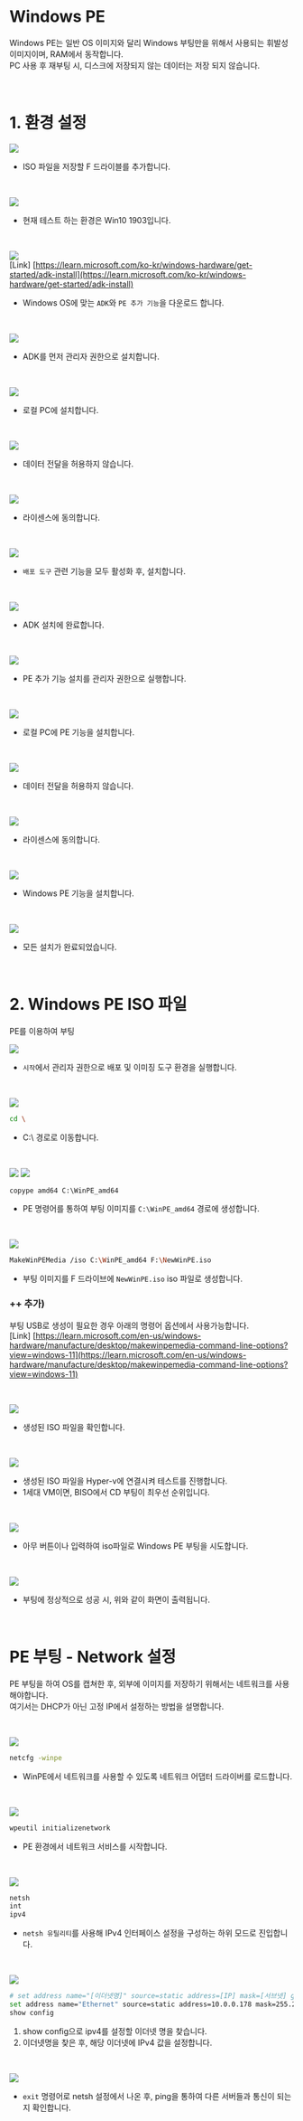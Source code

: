 # Windows PE

Windows PE는 일반 OS 이미지와 달리 Windows 부팅만을 위해서 사용되는 휘발성 이미지이며, RAM에서 동작합니다.  
PC 사용 후 재부팅 시, 디스크에 저장되지 않는 데이터는 저장 되지 않습니다.

</br>

# 1. 환경 설정

![](./MD_Images/12_01001.jpg)
* ISO 파일을 저장할 F 드라이블를 추가합니다.

</br>

![](./MD_Images/12_01002.jpg)
* 현재 테스트 하는 환경은 Win10 1903입니다.

</br>

![](./MD_Images/12_01003.jpg)  
[Link] [https://learn.microsoft.com/ko-kr/windows-hardware/get-started/adk-install](https://learn.microsoft.com/ko-kr/windows-hardware/get-started/adk-install)

* Windows OS에 맞는 `ADK`와 `PE 추가 기능`을 다운로드 합니다.

</br>

![](./MD_Images/12_01004.jpg)
* ADK를 먼저 관리자 권한으로 설치합니다.

</br>

![](./MD_Images/12_01005.jpg)
* 로컬 PC에 설치합니다.

</br>

![](./MD_Images/12_01006.jpg)
* 데이터 전달을 허용하지 않습니다.

</br>

![](./MD_Images/12_01007.jpg)
* 라이센스에 동의합니다.

</br>

![](./MD_Images/12_01008.jpg)
* `배포 도구` 관련 기능을 모두 활성화 후, 설치합니다.

</br>

![](./MD_Images/12_01009.jpg)
* ADK 설치에 완료합니다.

</br>

![](./MD_Images/12_01010.jpg)
* PE 추가 기능 설치를 관리자 권한으로 실행합니다.

</br>

![](./MD_Images/12_01011.jpg)
* 로컬 PC에 PE 기능을 설치합니다.

</br>

![](./MD_Images/12_01012.jpg)
* 데이터 전달을 허용하지 않습니다.

</br>

![](./MD_Images/12_01013.jpg)
* 라이센스에 동의합니다.

</br>

![](./MD_Images/12_01014.jpg)
* Windows PE 기능을 설치합니다.

</br>

![](./MD_Images/12_01015.jpg)
* 모든 설치가 완료되었습니다.

</br>

# 2. Windows PE ISO 파일
PE를 이용하여 부팅

![](./MD_Images/12_02001.jpg)
* `시작`에서 관리자 권한으로 배포 및 이미징 도구 환경을 실행합니다.

</br>

![](./MD_Images/12_02002.jpg)
```bash
cd \
```
* C:\ 경로로 이동합니다.

</br>

![](./MD_Images/12_02003.jpg)
![](./MD_Images/12_02004.jpg)
```
copype amd64 C:\WinPE_amd64
```
* PE 명령어를 통하여 부팅 이미지를 `C:\WinPE_amd64` 경로에 생성합니다.

</br>

![](./MD_Images/12_02005.jpg)
```bash
MakeWinPEMedia /iso C:\WinPE_amd64 F:\NewWinPE.iso
```
* 부팅 이미지를 F 드라이브에 `NewWinPE.iso` iso 파일로 생성합니다.

### ++ 추가)
부팅 USB로 생성이 필요한 경우 아래의 명령어 옵션에서 사용가능합니다.  
[Link] [https://learn.microsoft.com/en-us/windows-hardware/manufacture/desktop/makewinpemedia-command-line-options?view=windows-11](https://learn.microsoft.com/en-us/windows-hardware/manufacture/desktop/makewinpemedia-command-line-options?view=windows-11)

</br>

![](./MD_Images/12_02006.jpg)
* 생성된 ISO 파일을 확인합니다.

</br>

![](./MD_Images/12_02007.jpg)
* 생성된 ISO 파일을 Hyper-v에 연결시켜 테스트를 진행합니다.
* 1세대 VM이면, BISO에서 CD 부팅이 최우선 순위입니다.

</br>

![](./MD_Images/12_02008.jpg)
* 아무 버튼이나 입력하여 iso파일로 Windows PE 부팅을 시도합니다.

</br>

![](./MD_Images/12_02009.jpg)
* 부팅에 정상적으로 성공 시, 위와 같이 화면이 출력됩니다.

</br>

# PE 부팅 - Network 설정
PE 부팅을 하여 OS를 캡쳐한 후, 외부에 이미지를 저장하기 위해서는 네트워크를 사용해야합니다.  
여기서는 DHCP가 아닌 고정 IP에서 설정하는 방법을 설명합니다.  

</br>

![](./MD_Images/12_03001.jpg)
```bash
netcfg -winpe
```
* WinPE에서 네트워크를 사용할 수 있도록 네트워크 어댑터 드라이버를 로드합니다.

</br>

![](./MD_Images/12_03002.jpg)
```bash
wpeutil initializenetwork
```
* PE 환경에서 네트워크 서비스를 시작합니다.

</br>

![](./MD_Images/12_03003.jpg)
```bash
netsh
int
ipv4
```
* `netsh 유틸리티`를 사용해 IPv4 인터페이스 설정을 구성하는 하위 모드로 진입합니다.

</br>

![](./MD_Images/12_03004.jpg)
```bash
# set address name="[이더넷명]" source=static address=[IP] mask=[서브넷] gateway=[게이트웨이]
set address name="Ethernet" source=static address=10.0.0.178 mask=255.255.255.0 gateway=10.0.0.1
show config
```
1. show config으로 ipv4를 설정할 이더넷 명을 찾습니다.
2. 이더넷명을 찾은 후, 해당 이더넷에 IPv4 값을  설정합니다.

</br>

![](./MD_Images/12_03005.jpg)
* `exit` 명령어로 netsh 설정에서 나온 후, ping을 통하여 다른 서버들과 통신이 되는지 확인합니다.

</br>